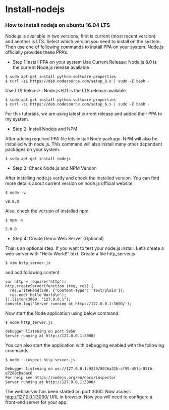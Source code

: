 # Install-nodejs
### How to install nodejs on ubuntu 16.04 LTS


Node.js is available in two versions, first is current (most recent version) and another is LTS. Select which version you need to install on the system. Then use one of following commands to install PPA on your system. Node.js officially provides these PPA’s.

- Step 1:install PPA on your system
Use Current Release:  Node.js 8.0 is the current Node.js release available.
```
$ sudo apt-get install python-software-properties
$ curl -sL https://deb.nodesource.com/setup_8.x | sudo -E bash -
```
Use LTS Release : Node.js 6.11 is the LTS release available.
```
$ sudo apt-get install python-software-properties
$ curl -sL https://deb.nodesource.com/setup_6.x | sudo -E bash -
```
For this tutorials, we are using latest current release and added their PPA to my system.
- Step 2: Install Nodejs and NPM

After adding required PPA file lets install Node package. NPM will also be installed with node.js. This command will also install many other dependent packages on your system.
```
$ sudo apt-get install nodejs
```
- Step 3: Check Node.js and NPM Version

After installing node.js verify and check the installed version. You can find more details about current version on node.js official website.
```
$ node -v 

v8.0.0
```
Also, check the version of installed npm.
```
$ npm -v 

5.0.0
```
- Step 4: Create Demo Web Server (Optional)

This is an optional step. If you want to test your node.js install. Let’s create a web server with “Hello World!” text. Create a file http_server.js
```
$ vim http_server.js
```
and add following content
```
var http = require('http');
http.createServer(function (req, res) {
  res.writeHead(200, {'Content-Type': 'text/plain'});
  res.end('Hello World\n');
}).listen(3000, "127.0.0.1");
console.log('Server running at http://127.0.0.1:3000/');
```
Now start the Node application using below command.
```
$ node http_server.js

debugger listening on port 5858
Server running at http://127.0.0.1:3000/
```
You can also start the application with debugging enabled with the following commands.
```
$ node --inspect http_server.js

Debugger listening on ws://127.0.0.1:9229/8976a32b-cf99-457c-85fb-e7288cbadac6
For help see https://nodejs.org/en/docs/inspector
Server running at http://127.0.0.1:3000/
```
The web server has been started on port 3000. Now access http://127.0.0.1:3000/ URL in browser. Now you will need to configure a front-end server for your app. 
